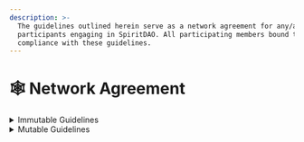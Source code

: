 ```yaml
---
description: >-
  The guidelines outlined herein serve as a network agreement for any/all
  participants engaging in SpiritDAO. All participating members bound to
  compliance with these guidelines.
---
```


# 🕸 Network Agreement

<details>

<summary>Immutable Guidelines</summary>

The guidelines in this section shall not be amended and shall apply to all proposals submitted to SpiritDAO. If any other guidelines in this Agreement conflict with these immutable guidelines, the immutable guidelines shall take priority for enforcement purposes. Proposals submitted in conflict with our immutable guidelines will be removed without consideration and repeat offenders will risk disciplinary action.

#### <mark style="color:blue;">**Proposal compliance:**</mark>&#x20;

* Proposals must be governed by this Agreement, or a future version of this Agreement as modified within the bounds of the Agreement.
* Proposals must align with SpiritDAO's three core purposes. SpiritDAO may not serve to further dominion spiritual philosophies and practice.
* Proposals must not disproportionately benefit a majority of SpiritDAO Token Holders voting on a proposal over the minority.&#x20;

</details>

<details>

<summary>Mutable Guidelines</summary>

The guidelines in this section may be amended. These guidelines apply to all proposals put forth to SpiritDAO.

#### <mark style="color:blue;">**Proposal compliance**</mark>&#x20;

1. Proposals must be consistent with the [<mark style="color:yellow;">SpiritDAO Network Agreement</mark>](network-agreement.md), [<mark style="color:yellow;">SpiritDAO Manifesto</mark>](../vision-and-message/spiritdao-manifesto.md), [<mark style="color:yellow;">Community Guidelines</mark>](community-guidelines.md), and the [<mark style="color:yellow;">Governance Proposal Process</mark>](../spiritdao-governance.md), and if relevant any Pod Agreements, or a revised version of these documents approved by the community (approved as defined in the SpiritDAO Network Agreement).&#x20;
2. Proposal must not contain directly, by direct link, or indirectly any Non-Consensual Imagery (NCI), Child Abuse Imagery (CAI), threats of violence and incitement, hate speech, bullying and harassment, sexual or human exploitation, illegal or certain regulated activities or matters, malware, spyware, or material that is owned via copyright, trademark or otherwise by someone other than one of the proposal authors (unless use of said material is permitted by the copyright owner or otherwise protected under other legal standards).
3.  Proposals must be accompanied by an accurate English-language Justification<mark style="color:orange;">\*</mark> for the proposal. The Justification must include the following information:

    * The name(s) and/or username(s) of the author(s) of the proposal. The author(s) should be the primary point of contact for any questions or comments regarding the proposal.
    * The author’s preferred contact method in case anyone has questions or comments regarding the proposal.
    * An accurate summary of the proposal in 280 characters or less.
    * A rationale section detailing the author’s reason(s) for creating the proposal.
    * An accurate, long-form description of what the proposal will do if enacted, including the collective benefit for the SpiritDAO community.
    * The limitations of any benefits mentioned above or otherwise unaddressed areas of the problem or possibility space.
    * A section acknowledging, by title and author(s), any similar or related prior work known to the proposal author(s).&#x20;
    * Proposal samples are available within our [<mark style="color:yellow;">collaboration hub</mark>](https://app.charmverse.io/join?domain=spiritdao).\


    <mark style="color:orange;">\*</mark>Typos in the Justification shall be allowed if they do not substantially alter the meaning of the proposal. \

4. If the proposal amends one or more Network contracts, then a security audit report of the Network contract amendment may be carried out and deemed passed (as defined in the Governance Proposal Process).&#x20;

#### <mark style="color:blue;">**Disputes**</mark>&#x20;

1. Disputes over any proposal relying on this Agreement must be resolved by the Executive Pod or, in the future, a SpiritDAO Court.&#x20;
2. Other disputes between SpiritDAO Token Holders should be resolved according to the Community Guidelines or by the following incremental processes: dialogue, facilitation, mediation, and arbitration (by default, the Executive Pod). Unless a participant cannot participate for legal or psychological reasons, the order for choosing the appropriate mechanism is first to last, as described above.

#### <mark style="color:blue;">**Representation & Warranties**</mark>

SpiritDAO Token Holders and other participants or natural or legal persons interacting with the SpiritDAO Network represent and warrant that:

1. They can be legally bound by this Charter according to their applicable laws.
2. Their participation or interaction with the SpiritDAO Network always complies with applicable laws, including but not limited to anti-corruption laws.
3. They will be solely responsible for complying with all applicable tax laws, including, but not limited to, the reporting and payment of income tax, social security, wealth tax, or similar taxes.
4. They understand the governance procedure and applicable rules of the SpiritDAO Network, especially the smart contracts' functioning, and limitations.
5. They understand the following risks, associated to the use of blockchain, crypto-assets and therefore the SpiritDAO Network, which they agree to take at their sole responsibility, including but not limited to risk associated with:&#x20;
   * Optimism or Ethereum's malfunction (or any other protocol used)&#x20;
   * Unfavorable regulatory action in one or more jurisdictions&#x20;
   * Theft and hacking&#x20;
   * Security weakness in the SpiritDAO Network components&#x20;
   * Weaknesses or exploitable breakthroughs in the field of cryptography&#x20;
   * Smart contracts underlying the SpiritDAO Network are relatively new and may therefore be subject to fraud and failures or include weaknesses or bugs&#x20;
   * The tax treatment crypto-assets is uncertain and there may be adverse tax consequences when participating or interacting with the SpiritDAO Network or holding any SpiritDAO tokens
   * Losing of credentials to access SpiritDAO token results in such SpiritDAO tokens becoming unrecoverable and permanently lost&#x20;
   * Uninsured losses
   * Internet transmission risks
   * Insufficient participation in the SpiritDAO Network&#x20;
   * Unanticipated risks and force majeure

#### <mark style="color:blue;">**Discharge of future claims**</mark>

To the fullest extent permitted by the applicable law, you agree to indemnify, hold and defend The SpiritDAO Network from and against all claims, liabilities, damages, judgments, losses, costs, expenses or fees (including reasonable attorneys' fees) that arise from or related to:

1. Your violation of this Charter;
2. Your use or interaction with the SpiritDAO Network; and
3. Your interaction with other SpiritDAO Token Holders or third parties in the framework of the SpiritDAO Network.&#x20;
4. You agree that you use and participate in the SpiritDAO Network and interact with SpiritDAO as well as with other SpiritDAO token holders or third parties in the framework of the SpiritDAO Network at your sole risk, especially acknowledging the risks described in this Agreement (the SpiritDAO Network Agreement).

#### <mark style="color:blue;">**Legal Personality**</mark>

SpiritDAO is a DE-incorporated nonprofit EIN # 99-1308806

#### <mark style="color:blue;">**Modifications to the SpiritDAO Network Agreement**</mark>

SpiritDAO Holders may only modify the rules of this Agreement as follows:

1. The Immutable Guidelines must not be modified.
2. The Mutable Guidelines may be modified by: a. Majority (more than 50% in favor) vote, with a minimum quorum of 25% of SpiritDAO Holders or their delegated representatives. The SpiritDAO Holders must be notified of the suggested amendment through reasonable means at least twenty (20) days before the beginning of the vote, and the vote must be open for a minimum of fourteen (14) days for the community to vote.
3. Voting must be organized through available SpiritDAO mechanisms.

</details>

